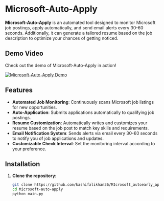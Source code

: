 # Microsoft-Auto-Apply

**Microsoft-Auto-Apply** is an automated tool designed to monitor Microsoft job postings, apply automatically, and send email alerts every 30-60 seconds. Additionally, it can generate a tailored resume based on the job description to optimize your chances of getting noticed.

## Demo Video
Check out the demo of Microsoft-Auto-Apply in action!

[![Microsoft-Auto-Apply Demo](https://img.youtube.com/vi/Qu8Q0Qkq9HM/0.jpg)](https://www.youtube.com/watch?v=Qu8Q0Qkq9HM)


## Features

- **Automated Job Monitoring**: Continuously scans Microsoft job listings for new opportunities.
- **Auto-Application**: Submits applications automatically to qualifying job postings.
- **Resume Customization**: Automatically writes and customizes your resume based on the job post to match key skills and requirements.
- **Email Notification System**: Sends alerts via email every 30-60 seconds to notify you of job applications and updates.
- **Customizable Check Interval**: Set the monitoring interval according to your preference.

## Installation

1. **Clone the repository**:
   ```bash
   git clone https://github.com/kashifalikhan36/MIcrosoft_autoearly_apply.git
   cd Microsoft-auto-apply
   python main.py
